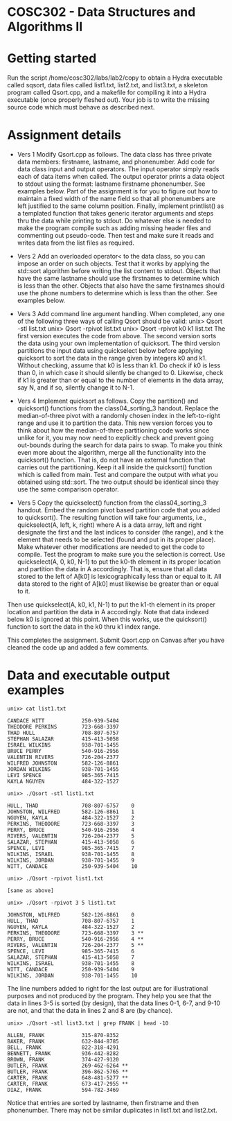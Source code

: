 # COSC302 - Data Structures and Algorithms II
# Getting started
Run the script /home/cosc302/labs/lab2/copy to obtain a Hydra executable called sqsort, data files called list1.txt, list2.txt, and list3.txt, a skeleton program called Qsort.cpp, and a makefile for compiling it into a Hydra executable (once properly fleshed out). Your job is to write the missing source code which must behave as described next.

# Assignment details
* Vers 1 Modify Qsort.cpp as follows. The data class has three private data members: firstname, lastname, and phonenumber. Add code for data class input and output operators. The input operator simply reads each of data items when called. The output operator prints a data object to stdout using the format: lastname firstname phonenumber. See examples below. Part of the assignment is for you to figure out how to maintain a fixed width of the name field so that all phonenumbers are left justified to the same column position. Finally, implement printlist() as a templated function that takes generic iterator arguments and steps thru the data while printing to stdout. Do whatever else is needed to make the program compile such as adding missing header files and commenting out pseudo-code. Then test and make sure it reads and writes data from the list files as required.
* Vers 2 Add an overloaded operator< to the data class, so you can impose an order on such objects. Test that it works by applying the std::sort algorithm before writing the list content to stdout. Objects that have the same lastname should use the firstnames to determine which is less than the other. Objects that also have the same firstnames should use the phone numbers to determine which is less than the other. See examples below.
* Vers 3 Add command line argument handling. When completed, any one of the following three ways of calling Qsort should be valid:
unix> Qsort -stl list.txt
unix> Qsort -rpivot list.txt
unix> Qsort -rpivot k0 k1 list.txt
The first version executes the code from above. The second version sorts the data using your own implementation of quicksort. The third version partitions the input data using quickselect below before applying quicksort to sort the data in the range given by integers k0 and k1. Without checking, assume that k0 is less than k1. Do check if k0 is less than 0, in which case it should silently be changed to 0. Likewise, check if k1 is greater than or equal to the number of elements in the data array, say N, and if so, silently change it to N-1.

* Vers 4 Implement quicksort as follows. Copy the partition() and quicksort() functions from the class04_sorting_3 handout. Replace the median-of-three pivot with a randomly chosen index in the left-to-right range and use it to partition the data. This new version forces you to think about how the median-of-three partitioning code works since unlike for it, you may now need to explicitly check and prevent going out-bounds during the search for data pairs to swap. To make you think even more about the algorithm, merge all the functionality into the quicksort() function. That is, do not have an external function that carries out the partitioning. Keep it all inside the quicksort() function which is called from main. Test and compare the output with what you obtained using std::sort. The two output should be identical since they use the same comparison operator.
* Vers 5 Copy the quickselect() function from the class04_sorting_3 handout. Embed the random pivot based partition code that you added to quicksort(). The resulting function will take four arguments, i.e., quickselect(A, left, k, right) where A is a data array, left and right designate the first and the last indices to consider (the range), and k the element that needs to be selected (found and put in its proper place). Make whatever other modifications are needed to get the code to compile. Test the program to make sure you the selection is correct.
Use quickselect(A, 0, k0, N-1) to put the k0-th element in its proper location and partition the data in A accordingly. That is, ensure that all data stored to the left of A[k0] is lexicographically less than or equal to it. All data stored to the right of A[k0] must likewise be greater than or equal to it.

Then use quickselect(A, k0, k1, N-1) to put the k1-th element in its proper location and partition the data in A accordingly. Note that data indexed below k0 is ignored at this point. When this works, use the quicksort() function to sort the data in the k0 thru k1 index range.

This completes the assignment. Submit Qsort.cpp on Canvas after you have cleaned the code up and added a few comments.

# Data and executable output examples
```
unix> cat list1.txt

CANDACE WITT        	250-939-5404
THEODORE PERKINS    	723-668-3397
THAD HULL           	708-807-6757
STEPHAN SALAZAR     	415-413-5058
ISRAEL WILKINS      	938-701-1455
BRUCE PERRY         	540-916-2956
VALENTIN RIVERS     	726-204-2377
WILFRED JOHNSTON    	582-126-8861
JORDAN WILKINS      	938-701-1455
LEVI SPENCE         	985-365-7415
KAYLA NGUYEN        	484-322-1527

unix> ./Qsort -stl list1.txt 

HULL, THAD              708-807-6757	0
JOHNSTON, WILFRED       582-126-8861	1
NGUYEN, KAYLA           484-322-1527	2
PERKINS, THEODORE       723-668-3397	3
PERRY, BRUCE            540-916-2956	4
RIVERS, VALENTIN        726-204-2377	5
SALAZAR, STEPHAN        415-413-5058	6
SPENCE, LEVI            985-365-7415	7
WILKINS, ISRAEL         938-701-1455	8
WILKINS, JORDAN         938-701-1455	9
WITT, CANDACE           250-939-5404	10

unix> ./Qsort -rpivot list1.txt 

[same as above]

unix> ./Qsort -rpivot 3 5 list1.txt

JOHNSTON, WILFRED       582-126-8861	0
HULL, THAD              708-807-6757	1
NGUYEN, KAYLA           484-322-1527	2
PERKINS, THEODORE       723-668-3397	3 **
PERRY, BRUCE            540-916-2956	4 **
RIVERS, VALENTIN        726-204-2377	5 **
SPENCE, LEVI            985-365-7415	6
SALAZAR, STEPHAN        415-413-5058	7
WILKINS, ISRAEL         938-701-1455	8
WITT, CANDACE           250-939-5404	9
WILKINS, JORDAN         938-701-1455	10
```

The line numbers added to right for the last output are for illustrational purposes and not produced by the program. They help you see that the data in lines 3-5 is sorted (by design), that the data lines 0-1, 6-7, and 9-10 are not, and that the data in lines 2 and 8 are (by chance).
```
unix> ./Qsort -stl list3.txt | grep FRANK | head -10

ALLEN, FRANK            315-870-8352
BAKER, FRANK            632-844-8785
BELL, FRANK             822-318-4291
BENNETT, FRANK          936-442-8282
BROWN, FRANK            374-427-9120
BUTLER, FRANK           269-462-6264 **
BUTLER, FRANK           396-862-5765 **
CARTER, FRANK           648-481-5277 **
CARTER, FRANK           673-417-2955 **
DIAZ, FRANK             594-782-3469
```
Notice that entries are sorted by lastname, then firstname and then phonenumber. There may not be similar duplicates in list1.txt and list2.txt.
